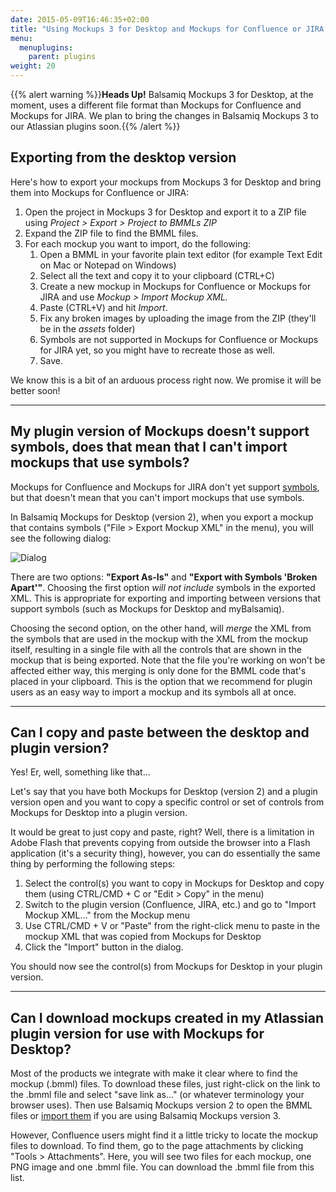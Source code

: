 ```yaml
---
date: 2015-05-09T16:46:35+02:00
title: "Using Mockups 3 for Desktop and Mockups for Confluence or JIRA versions together"
menu:
  menuplugins:
    parent: plugins
weight: 20
---
```


{{% alert warning %}}**Heads Up!** Balsamiq Mockups 3 for Desktop, at the moment, uses a different file format than Mockups for Confluence and Mockups for JIRA. We plan to bring the changes in Balsamiq Mockups 3 to our Atlassian plugins soon.{{% /alert %}}

## Exporting from the desktop version 

Here's how to export your mockups from Mockups 3 for Desktop and bring them into Mockups for Confluence or JIRA:

1.  Open the project in Mockups 3 for Desktop and export it to a ZIP file using _Project > Export > Project to BMMLs ZIP_
2.  Expand the ZIP file to find the BMML files.
3.  For each mockup you want to import, do the following:
    1.  Open a BMML in your favorite plain text editor (for example Text Edit on Mac or Notepad on Windows)
    2.  Select all the text and copy it to your clipboard (CTRL+C)
    3.  Create a new mockup in Mockups for Confluence or Mockups for JIRA and use _Mockup > Import Mockup XML._
    4.  Paste (CTRL+V) and hit _Import_.
    5.  Fix any broken images by uploading the image from the ZIP (they'll be in the _assets_ folder)
    6.  Symbols are not supported in Mockups for Confluence or Mockups for JIRA yet, so you might have to recreate those as well.
    7.  Save.

We know this is a bit of an arduous process right now. We promise it will be better soon!

* * *

## My plugin version of Mockups doesn't support symbols, does that mean that I can't import mockups that use symbols?

Mockups for Confluence and Mockups for JIRA don't yet support [symbols](https://docs.balsamiq.com/desktop/symbols/), but that doesn't mean that you can't import mockups that use symbols.

In Balsamiq Mockups for Desktop (version 2), when you export a mockup that contains symbols ("File > Export Mockup XML" in the menu), you will see the following dialog:

![Dialog](https://media.balsamiq.com/img/support/prodfaqs/exportinbmml.png)

There are two options: **"Export As-Is"** and **"Export with Symbols 'Broken Apart'"**. Choosing the first option _will not include_ symbols in the exported XML. This is appropriate for exporting and importing between versions that support symbols (such as Mockups for Desktop and myBalsamiq).

Choosing the second option, on the other hand, will _merge_ the XML from the symbols that are used in the mockup with the XML from the mockup itself, resulting in a single file with all the controls that are shown in the mockup that is being exported. Note that the file you're working on won't be affected either way, this merging is only done for the BMML code that's placed in your clipboard. This is the option that we recommend for plugin users as an easy way to import a mockup and its symbols all at once.

* * *

## Can I copy and paste between the desktop and plugin version?

Yes! Er, well, something like that...

Let's say that you have both Mockups for Desktop (version 2) and a plugin version open and you want to copy a specific control or set of controls from Mockups for Desktop into a plugin version.

It would be great to just copy and paste, right? Well, there is a limitation in Adobe Flash that prevents copying from outside the browser into a Flash application (it's a security thing), however, you can do essentially the same thing by performing the following steps:

1.  Select the control(s) you want to copy in Mockups for Desktop and copy them (using CTRL/CMD + C or "Edit > Copy" in the menu)
2.  Switch to the plugin version (Confluence, JIRA, etc.) and go to "Import Mockup XML…" from the Mockup menu
3.  Use CTRL/CMD + V or "Paste" from the right-click menu to paste in the mockup XML that was copied from Mockups for Desktop
4.  Click the "Import" button in the dialog.

You should now see the control(s) from Mockups for Desktop in your plugin version.

* * *

## Can I download mockups created in my Atlassian plugin version for use with Mockups for Desktop?

Most of the products we integrate with make it clear where to find the mockup (.bmml) files. To download these files, just right-click on the link to the .bmml file and select "save link as…" (or whatever terminology your browser uses). Then use Balsamiq Mockups version 2 to open the BMML files or [import them](http://support.balsamiq.com/customer/portal/articles/1895737#importingbmml) if you are using Balsamiq Mockups version 3.

However, Confluence users might find it a little tricky to locate the mockup files to download. To find them, go to the page attachments by clicking "Tools > Attachments". Here, you will see two files for each mockup, one PNG image and one .bmml file. You can download the .bmml file from this list.

